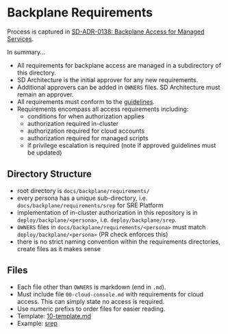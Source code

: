 # Backplane Requirements

Process is captured in [SD-ADR-0138: Backplane Access for Managed Services](https://docs.google.com/document/d/1pIPDVluxvxkENBn00-sr4R-k42XbbwZXmJ-l02xMl8w/edit#).

In summary...

* All requirements for backplane access are managed in a subdirectory of this directory.
* SD Architecture is the initial approver for any new requirements.  
* Additional approvers can be added in `OWNERS` files.  SD Architecture must remain an approver.
* All requirements must conform to the [guidelines](../guidelines.md).
* Requirements encompass all access requirements including:
    * conditions for when authorization applies
    * authorization required in-cluster
    * authorization required for cloud accounts
    * authorization required for managed scripts
    * if privilege escalation is required (note if approved guidelines must be updated)

## Directory Structure
* root directory is `docs/backplane/requirements/`
* every persona has a unique sub-directory, i.e. `docs/backplane/requirements/srep` for SRE Platform
* implementation of in-cluster authorization in this repository is in `deploy/backplane/<persona>`, i.e. `deploy/backplane/srep`.
* `OWNERS` files in `docs/backplane/requirements/<persona>` must match `deploy/backplane/<persona>` (PR check enforces this)
* there is no strict naming convention within the requirements directories, create files as it makes sense

## Files
* Each file other than `OWNERS` is markdown (end in `.md`).
* Must include file `00-cloud-console.md` with requirements for cloud access.  This can simply state no access is required.
* Use numeric prefixs to order files for easier reading.
* Template: [10-template.md](10-template.md)
* Example: [srep](srep)
